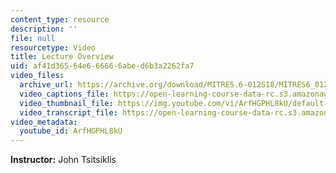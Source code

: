 ```yaml
---
content_type: resource
description: ''
file: null
resourcetype: Video
title: Lecture Overview
uid: af41d365-64e6-6666-6abe-d6b3a2262fa7
video_files:
  archive_url: https://archive.org/download/MITRES.6-012S18/MITRES6_012S18_L05-01_300k.mp4
  video_captions_file: https://open-learning-course-data-rc.s3.amazonaws.com/res-6-012-introduction-to-probability-spring-2018/dbec09cda9a851a2a0360d1b0b4d2393_ArfHGPHL8kU.vtt
  video_thumbnail_file: https://img.youtube.com/vi/ArfHGPHL8kU/default.jpg
  video_transcript_file: https://open-learning-course-data-rc.s3.amazonaws.com/res-6-012-introduction-to-probability-spring-2018/85b0618b4a86d952642c8b8e779d4606_ArfHGPHL8kU.pdf
video_metadata:
  youtube_id: ArfHGPHL8kU
---
```


**Instructor:** John Tsitsiklis